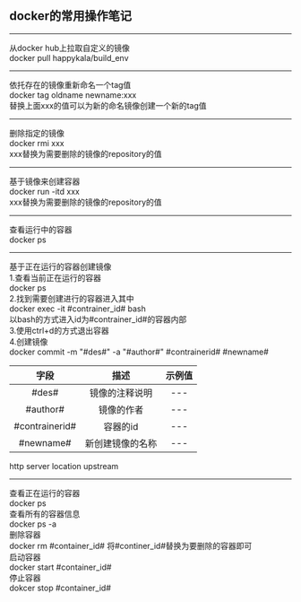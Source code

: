 ## docker的常用操作笔记

***
从docker hub上拉取自定义的镜像  
docker pull happykala/build_env
***
依托存在的镜像重新命名一个tag值  
docker tag oldname newname:xxx   
替换上面xxx的值可以为新的命名镜像创建一个新的tag值
***
删除指定的镜像  
docker rmi xxx  
xxx替换为需要删除的镜像的repository的值  
***
基于镜像来创建容器  
docker run -itd xxx  
xxx替换为需要删除的镜像的repository的值
***
查看运行中的容器  
docker ps
***
基于正在运行的容器创建镜像  
1.查看当前正在运行的容器  
docker ps  
2.找到需要创建进行的容器进入其中  
docker exec -it #contrainer_id# bash  
以bash的方式进入id为#contrainer_id#的容器内部  
3.使用ctrl+d的方式退出容器  
4.创建镜像  
docker commit -m "#des#" -a "#author#" #contrainerid# #newname#  

|字段|描述|示例值|
|:----:|:----:|:----:|
|#des#|镜像的注释说明|---|
|#author#|镜像的作者|---|
|#contrainerid#|容器的id|---|
|#newname#|新创建镜像的名称|---|


http server location upstream

***
查看正在运行的容器  
docker ps  
查看所有的容器信息  
docker ps -a  
删除容器  
docker rm #container_id# 将#continer_id#替换为要删除的容器即可  
启动容器  
docker start #container_id#  
停止容器  
dokcer stop #container_id#



